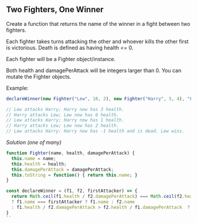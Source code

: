 ## Two Fighters, One Winner

Create a function that returns the name of the winner in a fight between two fighters.

Each fighter takes turns attacking the other and whoever kills the other first is victorious. Death is defined as having
health <= 0.

Each fighter will be a Fighter object/instance.

Both health and damagePerAttack will be integers larger than 0. You can mutate the Fighter objects.

Example:

```javascript
declareWinner(new Fighter("Lew", 10, 2), new Fighter("Harry", 5, 4), "Lew") => "Lew"

// Lew attacks Harry; Harry now has 3 health.
// Harry attacks Lew; Lew now has 6 health.
// Lew attacks Harry; Harry now has 1 health.
// Harry attacks Lew; Lew now has 2 health.
// Lew attacks Harry: Harry now has -1 health and is dead. Lew wins.
```

*Solution (one of many)*

```javascript
function Fighter(name, health, damagePerAttack) {
  this.name = name;
  this.health = health;
  this.damagePerAttack = damagePerAttack;
  this.toString = function() { return this.name; }
}

const declareWinner = (f1, f2, firstAttacker) => {
  return Math.ceil(f1.health / f2.damagePerAttack) === Math.ceil(f2.health / f1.damagePerAttack)
  ? f1.name === firstAttacker ? f1.name : f2.name
  : f1.health / f2.damagePerAttack > f2.health / f1.damagePerAttack  ? f1.name : f2.name
}
``
